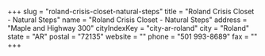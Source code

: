 +++
slug = "roland-crisis-closet-natural-steps"
title = "Roland Crisis Closet - Natural Steps"
name = "Roland Crisis Closet - Natural Steps"
address = "Maple and Highway 300"
cityIndexKey = "city-ar-roland"
city = "Roland"
state = "AR"
postal = "72135"
website = ""
phone = "501 993-8689"
fax = ""
+++
